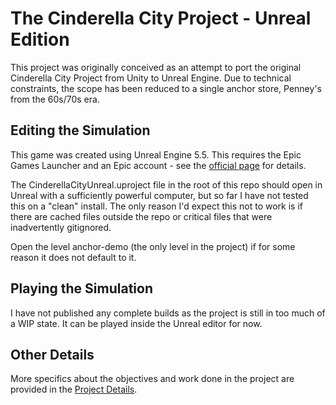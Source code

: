 # The Cinderella City Project - Unreal Edition

This project was originally conceived as an attempt to port the original Cinderella City Project from Unity to Unreal Engine. Due to technical constraints, the scope has been reduced to a single anchor store, Penney's from the 60s/70s era. 

## Editing the Simulation

This game was created using Unreal Engine 5.5. This requires the Epic Games Launcher and an Epic account - see the [official page](https://www.unrealengine.com/en-US/download) for details.

The CinderellaCityUnreal.uproject file in the root of this repo should open in Unreal with a sufficiently powerful computer, but so far I have not tested this on a "clean" install. The only reason I'd expect this not to work is if there are cached files outside the repo or critical files that were inadvertently gitignored.

Open the level anchor-demo (the only level in the project) if for some reason it does not default to it.

## Playing the Simulation

I have not published any complete builds as the project is still in too much of a WIP state. It can be played inside the Unreal editor for now.

## Other Details

More specifics about the objectives and work done in the project are provided in the [Project Details](./project-details.md).